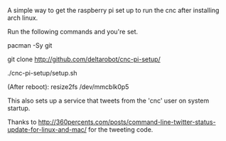 A simple way to get the raspberry pi set up to run the cnc after installing arch linux. 

Run the following commands and you're set.

pacman -Sy git

git clone http://github.com/deltarobot/cnc-pi-setup/

./cnc-pi-setup/setup.sh

(After reboot): resize2fs /dev/mmcblk0p5

This also sets up a service that tweets from the 'cnc' user on system startup.

Thanks to http://360percents.com/posts/command-line-twitter-status-update-for-linux-and-mac/ for the tweeting code.

